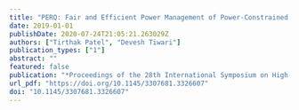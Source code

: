 ```yaml
---
title: "PERQ: Fair and Efficient Power Management of Power-Constrained Large-Scale Computing Systems"
date: 2019-01-01
publishDate: 2020-07-24T21:05:21.263029Z
authors: ["Tirthak Patel", "Devesh Tiwari"]
publication_types: ["1"]
abstract: ""
featured: false
publication: "*Proceedings of the 28th International Symposium on High-Performance Parallel and Distributed Computing, HPDC 2019, Phoenix, AZ, USA, June 22-29, 2019*"
url_pdf: "https://doi.org/10.1145/3307681.3326607"
doi: "10.1145/3307681.3326607"
---
```


